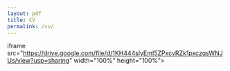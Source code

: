 ```yaml
---
layout: pdf
title: CV
permalink: /cv/
---
```

iframe src="https://drive.google.com/file/d/1KH444slyEmI5ZPxcvRZk1pxczqsWNJUs/view?usp=sharing" width="100%" height="100%"></iframe>
